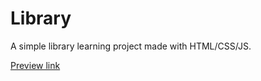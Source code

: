 # Library

A simple library learning project made with HTML/CSS/JS.

[Preview link](https://abbrshv.github.io/library/)